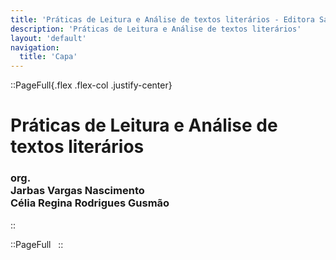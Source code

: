 ```yaml
---
title: 'Práticas de Leitura e Análise de textos literários - Editora Sabiá'
description: 'Práticas de Leitura e Análise de textos literários'
layout: 'default'
navigation:
  title: 'Capa'
---
```


<link rel="stylesheet" href="/9786583942449/css/base.css">

::PageFull{.flex .flex-col .justify-center}

# Práticas de Leitura e Análise de textos literários

### <span class="thin">org.</span><br/>Jarbas Vargas Nascimento <br>Célia Regina Rodrigues Gusmão

::

::PageFull
&nbsp;
::
